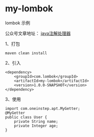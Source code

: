 # my-lombok

lombok 示例

公众号文章地址：
[java注解处理器](https://mp.weixin.qq.com/s/gscNRiLrCQxA0ahcFuxGYA)

1、打包

```
maven clean install
```

2、引入

```
<dependency>
    <groupId>com.lombok</groupId>
    <artifactId>my-lombok</artifactId>
    <version>1.0.0-SNAPSHOT</version>
</dependency>
```

3、使用

```
import com.oneinstep.apt.MyGetter;
@MyGetter
public class User {
    private String name;
    private Integer age;
}
```